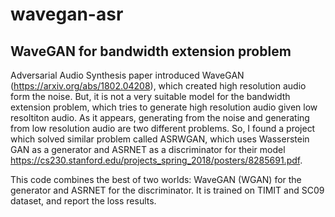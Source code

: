 # wavegan-asr
## WaveGAN for bandwidth extension problem
Adversarial Audio Synthesis paper introduced WaveGAN (https://arxiv.org/abs/1802.04208), which created high resolution audio form the noise. But, it is not a very suitable model for the bandwidth extension problem, which tries to generate high resolution audio given low resoltiton audio. As it appears, generating from the noise and generating from low resolution audio are two different problems. So, I found a project which solved similar problem called ASRWGAN, which uses Wasserstein GAN as a generator and ASRNET as a discriminator for their model https://cs230.stanford.edu/projects_spring_2018/posters/8285691.pdf. 

This code combines the best of two worlds: WaveGAN (WGAN) for the generator and ASRNET for the discriminator. It is trained on TIMIT and SC09 dataset, and report the loss results. 
